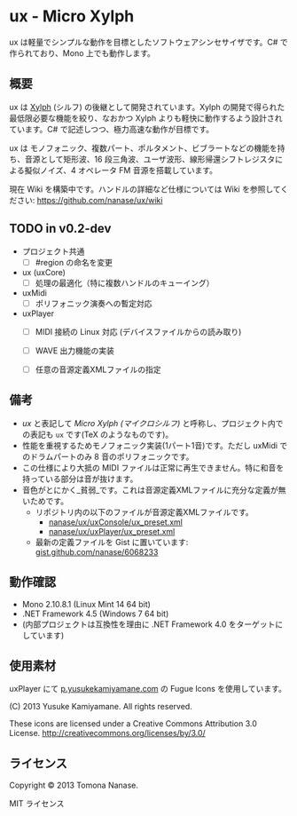﻿# ux - Micro Xylph

ux は軽量でシンプルな動作を目標としたソフトウェアシンセサイザです。C# で作られており、Mono 上でも動作します。


## 概要

ux は [Xylph](//www.johokagekkan.go.jp/2011/u-20/xylph.html) (シルフ) の後継として開発されています。Xylph の開発で得られた最低限必要な機能を絞り、なおかつ Xylph よりも軽快に動作するよう設計されています。C# で記述しつつ、極力高速な動作が目標です。

ux は モノフォニック、複数パート、ポルタメント、ビブラートなどの機能を持ち、音源として矩形波、16 段三角波、ユーザ波形、線形帰還シフトレジスタによる擬似ノイズ、4 オペレータ FM 音源を搭載しています。

現在 Wiki を構築中です。ハンドルの詳細など仕様については Wiki を参照してください: https://github.com/nanase/ux/wiki


## TODO in v0.2-dev

* プロジェクト共通
  - [ ] #region の命名を変更

* ux (uxCore)
  - [ ] 処理の最適化（特に複数ハンドルのキューイング）

* uxMidi
  - [ ] ポリフォニック演奏への暫定対応

* uxPlayer
  - [ ] MIDI 接続の Linux 対応 (デバイスファイルからの読み取り)
  - [ ] WAVE 出力機能の実装
  - [ ] 任意の音源定義XMLファイルの指定


## 備考

* _ux_ と表記して _Micro Xylph (マイクロシルフ)_ と呼称し、プロジェクト内での表記も `ux` です(TeX のようなものです)。
* 性能を重視するためモノフォニック実装(1パート1音)です。ただし uxMidi でのドラムパートのみ 8 音のポリフォニックです。
* この仕様により大抵の MIDI ファイルは正常に再生できません。特に和音を持っている部分は音が抜けます。
* 音色がとにかく_貧弱_です。これは音源定義XMLファイルに充分な定義が無いためです。
  - リポジトリ内の以下のファイルが音源定義XMLファイルです。
    + [nanase/ux/uxConsole/ux_preset.xml](//github.com/nanase/ux/blob/v0.2-dev/uxConsole/ux_preset.xml)
    + [nanase/ux/uxPlayer/ux_preset.xml](//github.com/nanase/ux/blob/v0.2-dev/uxPlayer/ux_preset.xml)
  - 最新の定義ファイルを Gist に置いています: [gist.github.com/nanase/6068233](//gist.github.com/nanase/6068233)


## 動作確認
* Mono 2.10.8.1 (Linux Mint 14 64 bit)
* .NET Framework 4.5 (Windows 7 64 bit)
* (内部プロジェクトは互換性を理由に .NET Framework 4.0 をターゲットにしています)


## 使用素材
uxPlayer にて [p.yusukekamiyamane.com](http://p.yusukekamiyamane.com/) の Fugue Icons を使用しています。

(C) 2013 Yusuke Kamiyamane. All rights reserved.

These icons are licensed under a Creative Commons
Attribution 3.0 License.
<http://creativecommons.org/licenses/by/3.0/>

## ライセンス
Copyright &copy; 2013 Tomona Nanase.

MIT ライセンス
